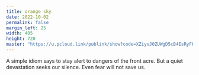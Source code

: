 ```yaml
---
title: orange sky
date: 2022-10-02
permalink: false
margin_left: 25
width: 405
height: 720
master: "https://u.pcloud.link/publink/show?code=XZiyvJ0ZUWgD5cB4EsRyFKAlFV5PthbM1W1y"
---
```

A simple idiom says to stay alert to dangers of the front acre. But a quiet devastation seeks our silence. Even fear will not save us.